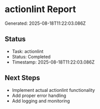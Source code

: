 # actionlint Report

Generated: 2025-08-18T11:22:03.086Z

## Status
- Task: actionlint
- Status: Completed
- Timestamp: 2025-08-18T11:22:03.086Z

## Next Steps
- Implement actual actionlint functionality
- Add proper error handling
- Add logging and monitoring
